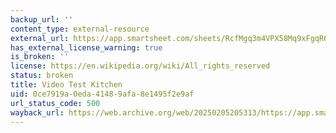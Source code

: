 ```yaml
---
backup_url: ''
content_type: external-resource
external_url: https://app.smartsheet.com/sheets/RcfMgq3m4VPX58Mq9xFgqR6qgpMV8qw9p76M3Jh1?view=grid
has_external_license_warning: true
is_broken: ''
license: https://en.wikipedia.org/wiki/All_rights_reserved
status: broken
title: Video Test Kitchen
uid: 0ce7919a-0eda-4148-9afa-8e1495f2e9af
url_status_code: 500
wayback_url: https://web.archive.org/web/20250205205313/https://app.smartsheet.com/b/home?dlp=%2Fsheets%2FRcfMgq3m4VPX58Mq9xFgqR6qgpMV8qw9p76M3Jh1&dlq=view%3Dgrid
---
```

